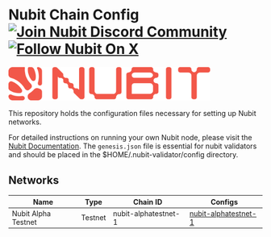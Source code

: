 # Nubit Chain Config [![Join Nubit Discord Community](https://img.shields.io/discord/916984413944967180?logo=discord&style=flat)](https://discord.gg/5sVBzYa4Sg) [![Follow Nubit On X](https://img.shields.io/twitter/follow/nubit_org)](https://twitter.com/Nubit_org)

<img src="assets/logo.svg" width="400px" alt="Nubit Logo" />

This repository holds the configuration files necessary for setting up Nubit networks.

For detailed instructions on running your own Nubit node, please visit the [Nubit Documentation](https://docs.nubit.org). The `genesis.json` file is essential for nubit validators and should be placed in the $HOME/.nubit-validator/config directory.

## Networks

| Name              | Type     | Chain ID               | Configs                                   |
| ----------------- | -------- | ---------------------- | ----------------------------------------- |
| Nubit Alpha Testnet | Testnet  | nubit-alphatestnet-1   | [nubit-alphatestnet-1](nubit-alphatestnet-1) |
